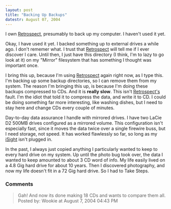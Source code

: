 ```yaml
---
layout: post
title: "Backing Up Backups"
datestr: August 07, 2004
---
```


I own <a href="http://www.dantz.com/en/products/macpersonal.dtml" title="Dantz Retrospect">Retrospect</a>, presumably to back up my computer.  I haven't used it yet.

Okay, I have used it yet.  I backed something up to external drives a while ago.  I don't rememer what.  I trust that <a href="http://www.dantz.com/en/products/macpersonal.dtml" title="Dantz Retrospect">Retrospect</a> will tell me if I ever discover I care.  Until then, I just have this directory (I think, I'm to lazy to go look at it) on my "Mirror" filesystem that has something I thought was important once.

I bring this up, because I'm using <a href="http://www.dantz.com/en/products/macpersonal.dtml" title="Dantz Retrospect">Retrospect</a> again right now, as I type this.  I'm backing up some backup directories, so I can remove them from my system.  The reason I'm bringing this up, is because I'm doing these backups compressed to CDs.  And it is **really slow**.  This isn't <a href="http://www.dantz.com/en/products/macpersonal.dtml" title="Dantz Retrospect">Retrospect's</a> fault. I'm the idiot that told it to compress the data, and write it to CD.  I could be doing something far more interesting, like washing dishes, but I need to stay here and change CDs every couple of minutes.

Day-to-day data assurance I handle with mirrored drives.  I have two LaCie D2 500MB drives configured as a mirrored volume.  This configuration isn't especially fast, since it moves the data twice over a single firewire buss, but I need storage, not speed.  It has worked flawlessly so far, so long as my <a href="http://www.apple.com/isight/" title="Apple iSight">iSight</a> isn't plugged in.

In the past, I always just copied anything I particularly wanted to keep to every hard drive on my system.  Up until the photo bug took over, the data I wanted to keep amounted to about 3 CD word of info.  My life easily lived on a 4.8 Gig hard drive for about 10 years.  Then I discovered photography, and now my life doesn't fit in a 72 Gig hard drive.  So I had to Take Steps.

### Comments

<blockquote>
Gah!  And now its done making 18 CDs and wants to compare them all.
<div class="comment-meta">Posted by: Wookie at August  7, 2004 04:43 PM</div> </blockquote>

